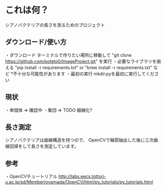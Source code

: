 # これは何？シアノバクテリアの長さを測るためのプロジェクト## ダウンロード/使い方・ダウンロードターミナルで作りたい場所に移動して"git clone https://github.com/poteto0/ImageProject.git"を実行・必要なライブラリを揃える"pip install -r requirements.txt"or"brew install -r requirements.txt"など*不十分な可能性があります・最初の実行mkdir.pyを最初に実行してください ## 現状・単個体=> 確認中・集団=> TODO細線化?## 長さ測定シアノバクテリアは曲線構造を持つので、OpenCVで輪郭抽出した後に三次曲線回帰をして長さを測定しています。## 参考・OpenCVチュートリアルhttp://labs.eecs.tottori-u.ac.jp/sd/Member/oyamada/OpenCV/html/py_tutorials/py_tutorials.html